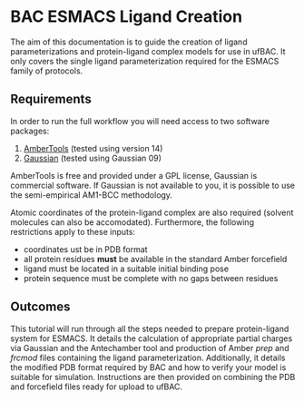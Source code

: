 # BAC ESMACS Ligand Creation

The aim of this documentation is to guide the creation of ligand parameterizations and protein-ligand complex models for use in ufBAC.
It only covers the single ligand parameterization required for the ESMACS family of protocols.

## Requirements

In order to run the full workflow you will need access to two software packages:

1. [AmberTools](http://ambermd.org/#AmberTools) (tested using version 14)
2. [Gaussian](http://gaussian.com/) (tested using Gaussian 09)

AmberTools is free and provided under a GPL license, Gaussian is commercial software.
If Gaussian is not available to you, it is possible to use the semi-empirical AM1-BCC methodology.

Atomic coordinates of the protein-ligand complex are also required (solvent molecules can also be accomodated).
Furthermore, the following restrictions apply to these inputs:

*  coordinates ust be in PDB format
*  all protein residues **must** be available in the standard Amber forcefield
*  ligand must be located in a suitable initial binding pose
*  protein sequence must be complete with no gaps between residues

## Outcomes

This tutorial will run through all the steps needed to prepare protein-ligand system for ESMACS.
It details the calculation of appropriate partial charges via Gaussian and the Antechamber tool and production of Amber *prep* and *frcmod* files containing the ligand parameterization.
Additionally, it details the modified PDB format required by BAC and how to verify your model is suitable for simulation.
Instructions are then provided on combining the PDB and forcefield files ready for upload to ufBAC.

